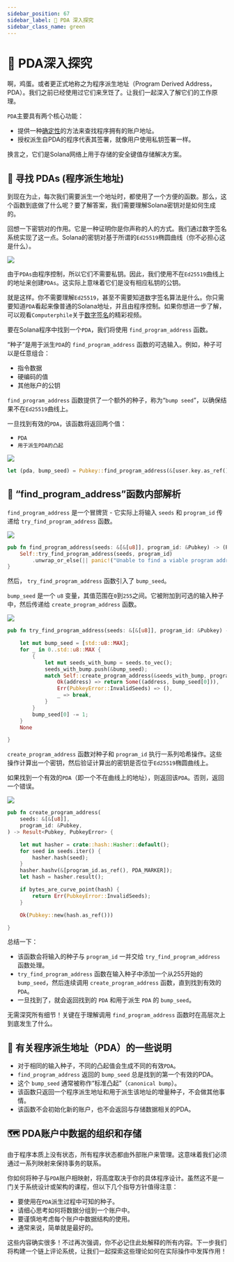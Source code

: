 ```yaml
---
sidebar_position: 67
sidebar_label: 🧐 PDA 深入探究
sidebar_class_name: green
---
```


# 🧐 PDA深入探究

啊，鸡蛋。或者更正式地称之为程序派生地址（Program Derived Address，PDA）。我们之前已经使用过它们来烹饪了。让我们一起深入了解它们的工作原理。

`PDA`主要具有两个核心功能：

- 提供一种[确定性](https://www.google.com.hk/search?q=define+deterministic&utm_source=buildspace.so&utm_medium=buildspace_project)的方法来查找程序拥有的账户地址。
- 授权派生自PDA的程序代表其签署，就像用户使用私钥签署一样。

换言之，它们是Solana网络上用于存储的安全键值存储解决方案。

## 🔎 寻找 PDAs (程序派生地址)

到现在为止，每次我们需要派生一个地址时，都使用了一个方便的函数。那么，这个函数到底做了什么呢？要了解答案，我们需要理解Solana密钥对是如何生成的。

回想一下密钥对的作用。它是一种证明你是你声称的人的方式。我们通过数字签名系统实现了这一点。Solana的密钥对基于所谓的`Ed25519`椭圆曲线（你不必担心这是什么）。

![](./img/pda.png)

由于`PDAs`由程序控制，所以它们不需要私钥。因此，我们使用不在`Ed25519`曲线上的地址来创建`PDAs`。这实际上意味着它们是没有相应私钥的公钥。

就是这样。你不需要理解`Ed25519`，甚至不需要知道数字签名算法是什么。你只需要知道`PDA`看起来像普通的Solana地址，并且由程序控制。如果你想进一步了解，可以观看`Computerphile`关于[数字签名](https://www.youtube.com/watch?v=s22eJ1eVLTU&utm_source=buildspace.so&utm_medium=buildspace_project)的精彩视频。

要在Solana程序中找到一个`PDA`，我们将使用 `find_program_address` 函数。

“种子”是用于派生`PDA`的 `find_program_address` 函数的可选输入。例如，种子可以是任意组合：

- 指令数据
- 硬编码的值
- 其他账户的公钥

`find_program_address` 函数提供了一个额外的种子，称为“`bump seed`”，以确保结果不在`Ed25519`曲线上。

一旦找到有效的`PDA`，该函数将返回两个值：

- `PDA`
- `用于派生PDA的凸起`

![](./img/find-pda.png)

```rust
let (pda, bump_seed) = Pubkey::find_program_address(&[user.key.as_ref(), user_input.as_bytes().as_ref(), "SEED".as_bytes()], program_id);
```

## 🍳 “find_program_address”函数内部解析

`find_program_address` 是一个冒牌货 - 它实际上将输入 `seeds` 和 `program_id` 传递给 `try_find_program_address` 函数。

![](./img/find-program-address.png)

```rust
pub fn find_program_address(seeds: &[&[u8]], program_id: &Pubkey) -> (Pubkey, u8) {
    Self::try_find_program_address(seeds, program_id)
        .unwrap_or_else(|| panic!("Unable to find a viable program address bump seed"));
}
```

然后， `try_find_program_address` 函数引入了 `bump_seed`。

`bump_seed` 是一个 `u8` 变量，其值范围在`0`到`255`之间。它被附加到可选的输入种子中，然后传递给 `create_program_address` 函数。

![](./img/try-find-program-address.png)

```rust
pub fn try_find_program_address(seeds: &[&[u8]], program_id: &Pubkey) -> Option<(Pubkey, u8)> {

    let mut bump_seed = [std::u8::MAX];
    for _ in 0..std::u8::MAX {
        {
            let mut seeds_with_bump = seeds.to_vec();
            seeds_with_bump.push(&bump_seed);
            match Self::create_program_address(&seeds_with_bump, program_id) {
                Ok(address) => return Some((address, bump_seed[0])),
                Err(PubkeyError::InvalidSeeds) => (),
                _ => break,
            }
        }
        bump_seed[0] -= 1;
    }
    None

}
```

`create_program_address` 函数对种子和 `program_id` 执行一系列哈希操作。这些操作计算出一个密钥，然后验证计算出的密钥是否位于`Ed25519`椭圆曲线上。

如果找到一个有效的`PDA`（即一个不在曲线上的地址），则返回该`PDA`。否则，返回一个错误。

![](./img/create-program-address.png)

```rust
pub fn create_program_address(
    seeds: &[&[u8]],
    program_id: &Pubkey,
) -> Result<Pubkey, PubkeyError> {

    let mut hasher = crate::hash::Hasher::default();
    for seed in seeds.iter() {
        hasher.hash(seed);
    }
    hasher.hashv(&[program_id.as_ref(), PDA_MARKER]);
    let hash = hasher.result();

    if bytes_are_curve_point(hash) {
        return Err(PubkeyError::InvalidSeeds);
    }

    Ok(Pubkey::new(hash.as_ref()))

}
```

总结一下：

- 该函数会将输入的种子与 `program_id` 一并交给 `try_find_program_address` 函数处理。
- `try_find_program_address` 函数在输入种子中添加一个从255开始的 `bump_seed`，然后连续调用 `create_program_address` 函数，直到找到有效的`PDA`。
- 一旦找到了，就会返回找到的 `PDA` 和用于派生 `PDA` 的 `bump_seed`。

无需深究所有细节！关键在于理解调用 `find_program_address` 函数时在高层次上到底发生了什么。

## 🤔 有关程序派生地址（PDA）的一些说明

- 对于相同的输入种子，不同的凸起值会生成不同的有效`PDA`。
- `find_program_address` 返回的 `bump_seed` 总是找到的第一个有效的PDA。
- 这个 `bump_seed` 通常被称作“标准凸起”（`canonical bump`）。
- 该函数只返回一个程序派生地址和用于派生该地址的增量种子，不会做其他事情。
- 该函数不会初始化新的账户，也不会返回与存储数据相关的PDA。

## 🗺 PDA账户中数据的组织和存储

由于程序本质上没有状态，所有程序状态都由外部账户来管理。这意味着我们必须通过一系列映射来保持事务的联系。

你如何将种子与`PDA`账户相映射，将高度取决于你的具体程序设计。虽然这不是一门关于系统设计或架构的课程，但以下几个指导方针值得注意：

- 要使用在`PDA`派生过程中可知的种子。
- 请细心思考如何将数据分组到一个账户中。
- 要谨慎地考虑每个账户中数据结构的使用。
- 通常来说，简单就是最好的。

这些内容确实很多！不过再次强调，你不必记住此处解释的所有内容。下一步我们将构建一个链上评论系统，让我们一起探索这些理论如何在实际操作中发挥作用！

